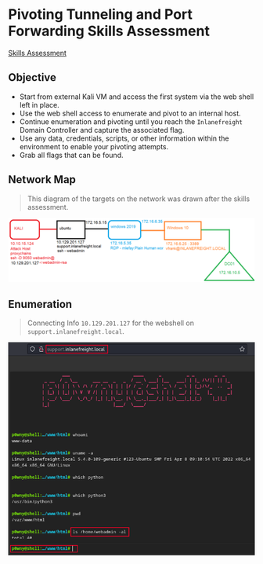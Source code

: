 # Pivoting Tunneling and Port Forwarding Skills Assessment  

[Skills Assessment](https://academy.hackthebox.com/module/158/section/1441)  

## Objective  

* Start from external Kali VM and access the first system via the web shell left in place.
* Use the web shell access to enumerate and pivot to an internal host.
* Continue enumeration and pivoting until you reach the `Inlanefreight` Domain Controller and capture the associated flag.
* Use any data, credentials, scripts, or other information within the environment to enable your pivoting attempts.
* Grab all flags that can be found.  

## Network Map  

>This diagram of the targets on the network was drawn after the skills assessment.  

![pivot skills assessment map](/images/pivot-skills-assessment-map.png)  

## Enumeration  

>Connecting Info `10.129.201.127` for the webshell on ` support.inlanefreight.local`.  

![Pivot skills assessment webshell](/images/pivot-skills-assessment-webshell.png)  







